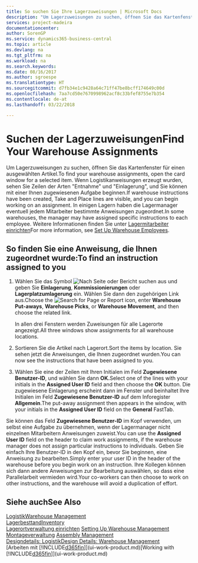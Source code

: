 ```yaml
---
title: So suchen Sie Ihre Lagerzuweisungen | Microsoft Docs
description: "Um Lagerzuweisungen zu suchen, öffnen Sie das Kartenfenster für einen ausgewählten Artikel. Wenn Logistikanweisungen erzeugt wurden, sehen Sie Zeilen der Arten \"Entnahme\" und \"Einlagerung\", und Sie können mit einer Ihnen zugewiesenen Aufgabe beginnen. In einigen Lagern haben die Lagermanager eventuell jedem Mitarbeiter bestimmte Anweisungen zugeordnet."
services: project-madeira
documentationcenter: 
author: SorenGP
ms.service: dynamics365-business-central
ms.topic: article
ms.devlang: na
ms.tgt_pltfrm: na
ms.workload: na
ms.search.keywords: 
ms.date: 08/16/2017
ms.author: sgroespe
ms.translationtype: HT
ms.sourcegitcommit: d7fb34e1c9428a64c71ff47be8bcff174649c00d
ms.openlocfilehash: 7aa7cd50e7670998962acf8c33bfef8755e7b354
ms.contentlocale: de-at
ms.lasthandoff: 03/22/2018

---
```

# <a name="find-your-warehouse-assignments"></a><span data-ttu-id="eb27f-105">Suchen der Lagerzuweisungen</span><span class="sxs-lookup"><span data-stu-id="eb27f-105">Find Your Warehouse Assignments</span></span>
<span data-ttu-id="eb27f-106">Um Lagerzuweisungen zu suchen, öffnen Sie das Kartenfenster für einen ausgewählten Artikel.</span><span class="sxs-lookup"><span data-stu-id="eb27f-106">To find your warehouse assignments, open the card window for a selected item.</span></span> <span data-ttu-id="eb27f-107">Wenn Logistikanweisungen erzeugt wurden, sehen Sie Zeilen der Arten "Entnahme" und "Einlagerung", und Sie können mit einer Ihnen zugewiesenen Aufgabe beginnen.</span><span class="sxs-lookup"><span data-stu-id="eb27f-107">If warehouse instructions have been created, Take and Place lines are visible, and you can begin working on an assignment.</span></span> <span data-ttu-id="eb27f-108">In einigen Lagern haben die Lagermanager eventuell jedem Mitarbeiter bestimmte Anweisungen zugeordnet.</span><span class="sxs-lookup"><span data-stu-id="eb27f-108">In some warehouses, the manager may have assigned specific instructions to each employee.</span></span> <span data-ttu-id="eb27f-109">Weitere Informationen finden Sie unter [Lagermitarbeiter einrichten](warehouse-how-to-set-up-warehouse-employees.md)</span><span class="sxs-lookup"><span data-stu-id="eb27f-109">For more information, see [Set Up Warehouse Employees](warehouse-how-to-set-up-warehouse-employees.md).</span></span>

## <a name="to-find-an-instruction-assigned-to-you"></a><span data-ttu-id="eb27f-110">So finden Sie eine Anweisung, die Ihnen zugeordnet wurde:</span><span class="sxs-lookup"><span data-stu-id="eb27f-110">To find an instruction assigned to you</span></span>  
1.  <span data-ttu-id="eb27f-111">Wählen Sie das Symbol ![Nach Seite oder Bericht suchen](media/ui-search/search_small.png "Nach Seite oder Bericht suchen") aus und geben Sie **Einlagerung**, **Kommissionierungen** oder **Lagerplatzumlagerung** ein. Wählen Sie dann den zugehörigen Link aus.</span><span class="sxs-lookup"><span data-stu-id="eb27f-111">Choose the ![Search for Page or Report](media/ui-search/search_small.png "Search for Page or Report icon") icon, enter **Warehouse Put-aways**, **Warehouse Picks**, or **Warehouse Movement**, and then choose the related link.</span></span>

    <span data-ttu-id="eb27f-112">In allen drei Fenstern werden Zuweisungen für alle Lagerorte angezeigt.</span><span class="sxs-lookup"><span data-stu-id="eb27f-112">All three windows show assignments for all warehouse locations.</span></span>  

2. <span data-ttu-id="eb27f-113">Sortieren Sie die Artikel nach Lagerort.</span><span class="sxs-lookup"><span data-stu-id="eb27f-113">Sort the items by location.</span></span> <span data-ttu-id="eb27f-114">Sie sehen jetzt die Anweisungen, die Ihnen zugeordnet wurden.</span><span class="sxs-lookup"><span data-stu-id="eb27f-114">You can now see the instructions that have been assigned to you.</span></span>  
3. <span data-ttu-id="eb27f-115">Wählen Sie eine der Zeilen mit Ihren Initialen im Feld **Zugewiesene Benutzer-ID**, und wählen Sie dann **OK.**</span><span class="sxs-lookup"><span data-stu-id="eb27f-115">Select one of the lines with your initials in the **Assigned User ID** field and then choose the **OK** button.</span></span> <span data-ttu-id="eb27f-116">Die zugewiesene Einlagerung erscheint dann im Fenster und beinhaltet Ihre Initialen im Feld **Zugewiesene Benutzer-ID** auf dem Inforegister **Allgemein**.</span><span class="sxs-lookup"><span data-stu-id="eb27f-116">The put-away assignment then appears in the window, with your initials in the **Assigned User ID** field on the **General** FastTab.</span></span>  

<span data-ttu-id="eb27f-117">Sie können das Feld **Zugewiesene Benutzer-ID** im Kopf verwenden, um selbst eine Aufgabe zu übernehmen, wenn der Lagermanager nicht einzelnen Mitarbeitern Anweisungen zuweist.</span><span class="sxs-lookup"><span data-stu-id="eb27f-117">You can use the **Assigned User ID** field on the header to claim work assignments, if the warehouse manager does not assign particular instructions to individuals.</span></span> <span data-ttu-id="eb27f-118">Geben Sie einfach Ihre Benutzer-ID in den Kopf ein, bevor Sie beginnen, eine Anweisung zu bearbeiten.</span><span class="sxs-lookup"><span data-stu-id="eb27f-118">Simply enter your user ID in the header of the warehouse before you begin work on an instruction.</span></span> <span data-ttu-id="eb27f-119">Ihre Kollegen können sich dann andere Anweisungen zur Bearbeitung auswählen, so dass eine Parallelarbeit vermieden wird.</span><span class="sxs-lookup"><span data-stu-id="eb27f-119">Your co-workers can then choose to work on other instructions, and the warehouse will avoid a duplication of effort.</span></span>  

## <a name="see-also"></a><span data-ttu-id="eb27f-120">Siehe auch</span><span class="sxs-lookup"><span data-stu-id="eb27f-120">See Also</span></span>  
[<span data-ttu-id="eb27f-121">Logistik</span><span class="sxs-lookup"><span data-stu-id="eb27f-121">Warehouse Management</span></span>](warehouse-manage-warehouse.md)  
[<span data-ttu-id="eb27f-122">Lagerbesttand</span><span class="sxs-lookup"><span data-stu-id="eb27f-122">Inventory</span></span>](inventory-manage-inventory.md)  
<span data-ttu-id="eb27f-123">[Lagerortverwaltung einrichten](warehouse-setup-warehouse.md)   </span><span class="sxs-lookup"><span data-stu-id="eb27f-123">[Setting Up Warehouse Management](warehouse-setup-warehouse.md)   </span></span>  
<span data-ttu-id="eb27f-124">[Montageverwaltung](assembly-assemble-items.md)  </span><span class="sxs-lookup"><span data-stu-id="eb27f-124">[Assembly Management](assembly-assemble-items.md)  </span></span>  
[<span data-ttu-id="eb27f-125">Designdetails: Logistik</span><span class="sxs-lookup"><span data-stu-id="eb27f-125">Design Details: Warehouse Management</span></span>](design-details-warehouse-management.md)  
<span data-ttu-id="eb27f-126">[Arbeiten mit [!INCLUDE[d365fin](includes/d365fin_md.md)]](ui-work-product.md)</span><span class="sxs-lookup"><span data-stu-id="eb27f-126">[Working with [!INCLUDE[d365fin](includes/d365fin_md.md)]](ui-work-product.md)</span></span> 

